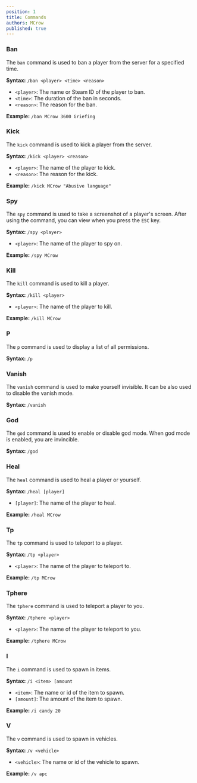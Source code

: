 ```yaml
---
position: 1
title: Commands
authors: MCrow
published: true
---
```


### Ban
The `ban` command is used to ban a player from the server for a specified time.  

**Syntax:** `/ban <player> <time> <reason>`
- `<player>`: The name or Steam ID of the player to ban.
- `<time>`: The duration of the ban in seconds.
- `<reason>`: The reason for the ban.

**Example:** `/ban MCrow 3600 Griefing`

### Kick
The `kick` command is used to kick a player from the server.

**Syntax:** `/kick <player> <reason>`
- `<player>`: The name of the player to kick.
- `<reason>`: The reason for the kick.

**Example:** `/kick MCrow "Abusive language"`

### Spy
The `spy` command is used to take a screenshot of a player's screen. After using the command, you can view when you press the `ESC` key.

**Syntax:** `/spy <player>`
- `<player>`: The name of the player to spy on.

**Example:** `/spy MCrow`

### Kill
The `kill` command is used to kill a player.

**Syntax:** `/kill <player>`
- `<player>`: The name of the player to kill.

**Example:** `/kill MCrow`

### P
The `p` command is used to display a list of all permissions.

**Syntax:** `/p`

### Vanish
The `vanish` command is used to make yourself invisible. It can be also used to disable the vanish mode.

**Syntax:** `/vanish`

### God
The `god` command is used to enable or disable god mode. When god mode is enabled, you are invincible.

**Syntax:** `/god`

### Heal
The `heal` command is used to heal a player or yourself.

**Syntax:** `/heal [player]`
- `[player]`: The name of the player to heal.

**Example:** `/heal MCrow`

### Tp
The `tp` command is used to teleport to a player.

**Syntax:** `/tp <player>`
- `<player>`: The name of the player to teleport to.

**Example:** `/tp MCrow`

### Tphere
The `tphere` command is used to teleport a player to you.

**Syntax:** `/tphere <player>`
- `<player>`: The name of the player to teleport to you.

**Example:** `/tphere MCrow`

### I
The `i` command is used to spawn in items.

**Syntax:** `/i <item> [amount`
- `<item>`: The name or id of the item to spawn.
- `[amount]`: The amount of the item to spawn.

**Example:** `/i candy 20`

### V
The `v` command is used to spawn in vehicles.

**Syntax:** `/v <vehicle>`
- `<vehicle>`: The name or id of the vehicle to spawn.

**Example:** `/v apc`





